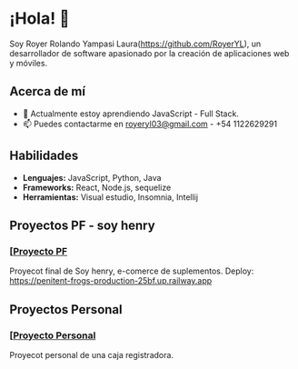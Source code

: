 # ¡Hola! 👋

Soy Royer Rolando Yampasi Laura(https://github.com/RoyerYL), un desarrollador de software apasionado por la creación de aplicaciones web y móviles.

## Acerca de mí
- 🌱 Actualmente estoy aprendiendo JavaScript - Full Stack.
- 📫 Puedes contactarme en royeryl03@gmail.com - +54 1122629291

## Habilidades
- **Lenguajes:** JavaScript, Python, Java
- **Frameworks:** React, Node.js, sequelize
- **Herramientas:** Visual estudio, Insomnia, Intellij

## Proyectos PF - soy henry
### [[Proyecto PF]([https://github.com/TuNombre/Proyecto1](https://github.com/RoyerYL/Caja-registradora-1](https://github.com/Angl098/optimotech-front)))
Proyecot final de Soy henry, e-comerce de suplementos.
Deploy: https://penitent-frogs-production-25bf.up.railway.app


## Proyectos Personal
### [[Proyecto Personal](https://github.com/TuNombre/Proyecto1](https://github.com/RoyerYL/Caja-registradora-1))
Proyecot personal de una caja registradora.

